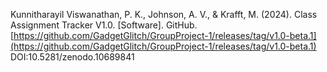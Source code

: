 Kunnitharayil Viswanathan, P. K., Johnson, A. V., & Krafft, M. (2024). Class Assignment Tracker V1.0. [Software].
    GitHub.  [https://github.com/GadgetGlitch/GroupProject-1/releases/tag/v1.0-beta.1](https://github.com/GadgetGlitch/GroupProject-1/releases/tag/v1.0-beta.1) DOI:10.5281/zenodo.10689841 
